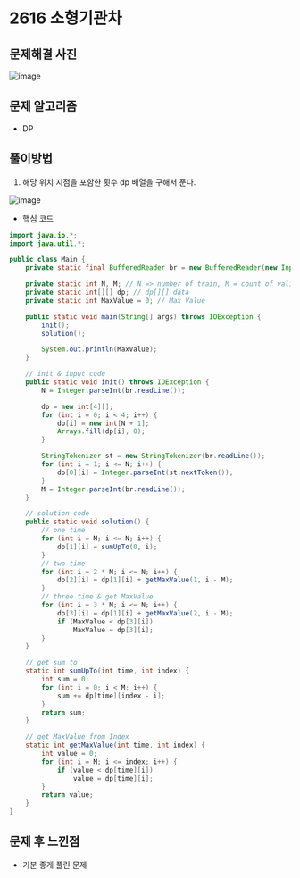 # 2616 소형기관차

## 문제해결 사진

![image](https://user-images.githubusercontent.com/42582516/83102315-236a0500-a0ef-11ea-9bec-dbc7a6f4b5a7.png)

## 문제 알고리즘

- DP

## 풀이방법

1. 해당 위치 지점을 포함한 횟수 dp 배열을 구해서 푼다.

![image](https://user-images.githubusercontent.com/42582516/83102942-a9d31680-a0f0-11ea-89b1-c3cb715b6d78.png)

- 핵심 코드

```java
import java.io.*;
import java.util.*;

public class Main {
    private static final BufferedReader br = new BufferedReader(new InputStreamReader(System.in));

    private static int N, M; // N => number of train, M = count of valid train
    private static int[][] dp; // dp[][] data
    private static int MaxValue = 0; // Max Value

    public static void main(String[] args) throws IOException {
        init();
        solution();

        System.out.println(MaxValue);
    }

    // init & input code
    public static void init() throws IOException {
        N = Integer.parseInt(br.readLine());

        dp = new int[4][];
        for (int i = 0; i < 4; i++) {
            dp[i] = new int[N + 1];
            Arrays.fill(dp[i], 0);
        }

        StringTokenizer st = new StringTokenizer(br.readLine());
        for (int i = 1; i <= N; i++) {
            dp[0][i] = Integer.parseInt(st.nextToken());
        }
        M = Integer.parseInt(br.readLine());
    }

    // solution code
    public static void solution() {
        // one time
        for (int i = M; i <= N; i++) {
            dp[1][i] = sumUpTo(0, i);
        }
        // two time
        for (int i = 2 * M; i <= N; i++) {
            dp[2][i] = dp[1][i] + getMaxValue(1, i - M);
        }
        // three time & get MaxValue
        for (int i = 3 * M; i <= N; i++) {
            dp[3][i] = dp[1][i] + getMaxValue(2, i - M);
            if (MaxValue < dp[3][i])
                MaxValue = dp[3][i];
        }
    }

    // get sum to
    static int sumUpTo(int time, int index) {
        int sum = 0;
        for (int i = 0; i < M; i++) {
            sum += dp[time][index - i];
        }
        return sum;
    }

    // get MaxValue from Index
    static int getMaxValue(int time, int index) {
        int value = 0;
        for (int i = M; i <= index; i++) {
            if (value < dp[time][i])
                value = dp[time][i];
        }
        return value;
    }
}

```

## 문제 후 느낀점

- 기분 좋게 풀린 문제
